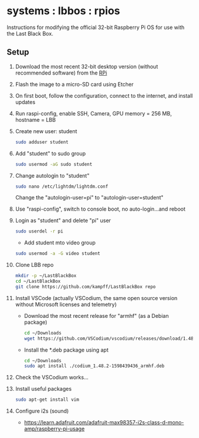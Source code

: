 # systems : lbbos : rpios

Instructions for modifying the official 32-bit Raspberry Pi OS for use with the Last Black Box.

## Setup

1. Download the most recent 32-bit desktop version (without recommended software) from the [RPi](https://www.raspberrypi.org/downloads/raspberry-pi-os/)
2. Flash the image to a micro-SD card using Etcher
3. On first boot, follow the configuration, connect to the internet, and install updates
4. Run raspi-config, enable SSH, Camera, GPU memory = 256 MB, hostname = LBB
5. Create new user: student

    ```bash
    sudo adduser student
    ```

6. Add "student" to sudo group

    ```bash
    sudo usermod -aG sudo student
    ```

7. Change autologin to "student"

    ```bash
    sudo nano /etc/lightdm/lightdm.conf
    ```

    Change the "autologin-user=pi" to "autologin-user=student"  

8. Use "raspi-config", switch to console boot, no auto-login...and reboot

9. Login as "student" and delete "pi" user

    ```bash
    sudo userdel -r pi
    ```

    - Add student mto video group

    ```bash
    sudo usermod -a -G video student
    ```    

10. Clone LBB repo

    ```bash
    mkdir -p ~/LastBlackBox
    cd ~/LastBlackBox
    git clone https://github.com/kampff/LastBlackBox repo
    ```

11. Install VSCode (actually VSCodium, the same open source version without Microsoft licenses and telemetry)

    - Download the most recent release for "armhf" (as a Debian package)

      ```bash
      cd ~/Downloads
      wget https://github.com/VSCodium/vscodium/releases/download/1.48.2/codium_1.48.2-1598439436_armhf.deb
      ```

    - Install the *.deb package using apt

      ```bash
      cd ~/Downloads
      sudo apt install ./codium_1.48.2-1598439436_armhf.deb
      ```

12. Check the VSCodium works...

13. Install useful packages

    ```bash
    sudo apt-get install vim
    ```

14. Configure i2s (sound)

    - https://learn.adafruit.com/adafruit-max98357-i2s-class-d-mono-amp/raspberry-pi-usage
